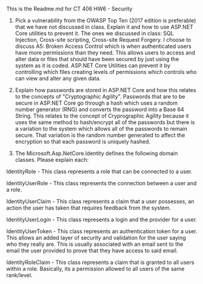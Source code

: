 This is the Readme.md for CT 406 HW6 - Security

1. Pick a vulnerability from the OWASP Top Ten (2017 edition is preferable) that we have not discussed in class. Explain it and how to use ASP.NET Core utilities to prevent it.
The ones we discussed in class: SQL Injection, Cross-site scripting, Cross-site Request Forgery.
I choose to discuss A5: Broken Access Control which is when authenticated users have more permissions than they need.  This allows users to access and alter data or files that should have been secured by just using the system as it is coded. ASP.NET Core Utilities can prevent it by controlling which files creating levels of permissions which controls who can view and alter any given data.

2. Explain how passwords are stored in ASP.NET Core and how this relates to the concepts of "Cryptographic Agility".
  Passwords that are to be secure in ASP.NET Core go through a hash which uses a random number generator (RNG) and converts the password into a Base 64 String. This relates to the concept of Cryprographic Agility because it uses the same method to hash/encrypt all of the passwords but there is a variation to the system which allows all of the passwords to remain secure. That variation is the random number generated to affect the encryption so that each password is uniquely hashed. 
  
  
3. The Microsoft.Asp.NetCore.Identity defines the following domain classes. Please explain each:

IdentityRole - This class represents a role that can be connected to a user.

IdentityUserRole - This class represents the connection between a user and a role.

IdentityUserClaim - This class represents a claim that a user possesses, an action the user has taken that requires feedback from the system.

IdentityUserLogin - This class represents a login and the provider for a user. 

IdentityUserToken - This class represents an authentication token for a user. This allows an added layer of security and validation for the user saying who they really are. This is usually associated with an email sent to the email the user provided to prove that they have access to said email.

IdentityRoleClaim - This class represents a claim that is granted to all users within a role. Basically, its a permission allowed to all users of the same rank/level. 
